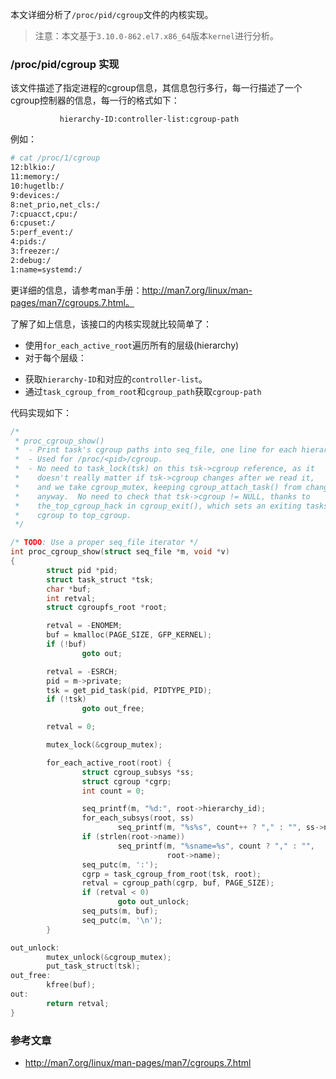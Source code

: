 本文详细分析了`/proc/pid/cgroup`文件的内核实现。

> 注意：本文基于`3.10.0-862.el7.x86_64`版本`kernel`进行分析。

<!--more-->

### /proc/pid/cgroup 实现 

该文件描述了指定进程的cgroup信息，其信息包行多行，每一行描述了一个cgroup控制器的信息，每一行的格式如下：

```
           hierarchy-ID:controller-list:cgroup-path
```

例如：

```bash
# cat /proc/1/cgroup 
12:blkio:/
11:memory:/
10:hugetlb:/
9:devices:/
8:net_prio,net_cls:/
7:cpuacct,cpu:/
6:cpuset:/
5:perf_event:/
4:pids:/
3:freezer:/
2:debug:/
1:name=systemd:/
```

更详细的信息，请参考man手册：http://man7.org/linux/man-pages/man7/cgroups.7.html。

了解了如上信息，该接口的内核实现就比较简单了：

* 使用`for_each_active_root`遍历所有的层级(hierarchy)
* 对于每个层级：
 - 获取`hierarchy-ID`和对应的`controller-list`。
 - 通过`task_cgroup_from_root`和`cgroup_path`获取`cgroup-path`

代码实现如下：

```c
/*
 * proc_cgroup_show()
 *  - Print task's cgroup paths into seq_file, one line for each hierarchy
 *  - Used for /proc/<pid>/cgroup.
 *  - No need to task_lock(tsk) on this tsk->cgroup reference, as it
 *    doesn't really matter if tsk->cgroup changes after we read it,
 *    and we take cgroup_mutex, keeping cgroup_attach_task() from changing it
 *    anyway.  No need to check that tsk->cgroup != NULL, thanks to
 *    the_top_cgroup_hack in cgroup_exit(), which sets an exiting tasks
 *    cgroup to top_cgroup.
 */

/* TODO: Use a proper seq_file iterator */
int proc_cgroup_show(struct seq_file *m, void *v)
{
        struct pid *pid;
        struct task_struct *tsk;
        char *buf;
        int retval;
        struct cgroupfs_root *root;

        retval = -ENOMEM;
        buf = kmalloc(PAGE_SIZE, GFP_KERNEL);
        if (!buf)
                goto out;

        retval = -ESRCH;
        pid = m->private;
        tsk = get_pid_task(pid, PIDTYPE_PID);
        if (!tsk)
                goto out_free;

        retval = 0;

        mutex_lock(&cgroup_mutex);

        for_each_active_root(root) {
                struct cgroup_subsys *ss;
                struct cgroup *cgrp;
                int count = 0;

                seq_printf(m, "%d:", root->hierarchy_id);
                for_each_subsys(root, ss)
                        seq_printf(m, "%s%s", count++ ? "," : "", ss->name);
                if (strlen(root->name))
                        seq_printf(m, "%sname=%s", count ? "," : "",
                                   root->name);
                seq_putc(m, ':');
                cgrp = task_cgroup_from_root(tsk, root);
                retval = cgroup_path(cgrp, buf, PAGE_SIZE);
                if (retval < 0)
                        goto out_unlock;
                seq_puts(m, buf);
                seq_putc(m, '\n');
        }

out_unlock:
        mutex_unlock(&cgroup_mutex);
        put_task_struct(tsk);
out_free:
        kfree(buf);
out:
        return retval;
}
```

### 参考文章

* http://man7.org/linux/man-pages/man7/cgroups.7.html

